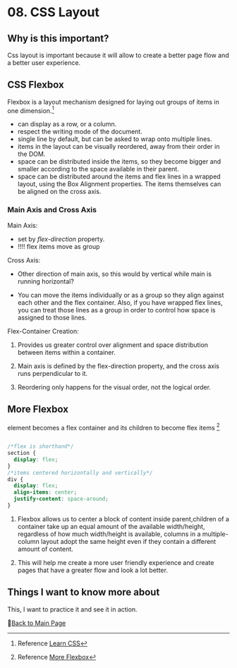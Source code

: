 # 08. CSS Layout

## Why is this important?

Css layout is important because it will allow to create a better page flow and a better user experience. 

##  CSS Flexbox

Flexbox is a layout mechanism designed for laying out groups of items in one dimension.[^1]

- can display as a row, or a column.
- respect the writing mode of the document.
- single line by default, but can be asked to wrap onto multiple lines.
- items in the layout can be visually reordered, away from their order in the DOM.
- space can be distributed inside the items, so they become bigger and smaller according to the space available in their parent.
- space can be distributed around the items and flex lines in a wrapped layout, using the Box Alignment properties.
The items themselves can be aligned on the cross axis.

### Main Axis and Cross Axis

Main Axis:
 
- set by *flex-direction* property.
- !!!! flex items move as group

Cross Axis:

- Other direction of main axis, so this would by vertical while main is running horizontal?

- You can move the items individually or as a group so they align against each other and the flex container. Also, if you have wrapped flex lines, you can treat those lines as a group in order to control how space is assigned to those lines.

Flex-Container Creation:

1. Provides us  greater control over alignment and space distribution between items within a container.

2. Main axis is defined by the flex-direction property, and the cross axis runs perpendicular to it.

3. Reordering only happens for the visual order, not the logical order.

## More Flexbox


*</section>* element becomes a flex container and its children to become flex items [^2]

```css

/*flex is shorthand*/
section {
  display: flex;
}
/*items centered horizontally and vertically*/
div {
  display: flex;
  align-items: center;
  justify-content: space-around;
}
```

1. Flexbox allows us to center a block of content inside parent,children of a container take up an equal amount of the available width/height, regardless of how much width/height is available,
columns in a multiple-column layout adopt the same height even if they contain a different amount of content.

2. This will help me create a more user friendly experience and create  pages that have a greater flow and look a lot better.

[^1]: Reference [Learn CSS](https://web.dev/learn/css/flexbox/#what-can-you-do-with-a-flex-layout)

[^2]: Reference [More Flexbox](https://developer.mozilla.org/en-US/docs/Learn/CSS/CSS_layout/Flexbox)

## Things I want to know more about

This, I want to practice it and see it in action. 

📔[Back to Main Page](README.md)
